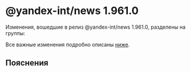 # @yandex-int/news 1.961.0

<!-- ЧЕЛОВЕЧЕСКОЕ ВСТУПЛЕНИЕ -->

Изменения, вошедшие в релиз @yandex-int/news 1.961.0, разделены на группы:

Все важные изменения подробно описаны [ниже](#Пояснения).

## Пояснения

